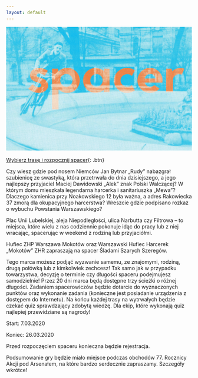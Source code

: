 ```yaml
---
layout: default
---
```


![spacer.jpg](images/spacerCompressed.jpg)

[Wybierz trasę i rozpocznij spacer](http://www.google.com){: .btn}

Czy wiesz gdzie pod nosem Niemców Jan Bytnar „Rudy” nabazgrał szubienicę ze swastyką, która przetrwała do dnia dzisiejszego, a jego najlepszy przyjaciel Maciej Dawidowski „Alek” znak Polski Walczącej? W którym domu mieszkała legendarna harcerka i sanitariuszka „Mewa”? Dlaczego kamienica przy Noakowskiego 12 była ważna, a adres Rakowiecka 37 zmorą dla okupacyjnego harcerstwa? Wreszcie gdzie podpisano rozkaz o wybuchu Powstania Warszawskiego?


Plac Unii Lubelskiej, aleja Niepodległości, ulica Narbutta czy Filtrowa – to miejsca, które wielu z nas codziennie pokonuje idąc do pracy lub z niej wracając, spacerując w weekend z rodziną lub przyjaciółmi.  


Hufiec ZHP Warszawa Mokotów oraz Warszawski Hufiec Harcerek „Mokotów” ZHR zapraszają na spacer Śladami Szarych Szeregów.  


Tego marca możesz podjąć wyzwanie samemu, ze znajomymi, rodziną, drugą połówką lub z kimkolwiek zechcesz! Tak samo jak w przypadku towarzystwa, decyzję o terminie czy długości spaceru podejmujesz samodzielnie! Przez 20 dni marca będą dostępne trzy ścieżki o różnej długości. Zadaniem spacerowiczów będzie dotarcie do wyznaczonych punktów oraz wykonanie zadania (konieczne jest posiadanie urządzenia z dostępem do Internetu). Na końcu każdej trasy na wytrwałych będzie czekać quiz sprawdzający zdobytą wiedzę. Dla ekip, które wykonają quiz najlepiej przewidziane są nagrody!


Start: 7.03.2020


Koniec: 26.03.2020   


Przed rozpoczęciem spaceru konieczna będzie rejestracja.


Podsumowanie gry będzie miało miejsce podczas obchodów 77. Rocznicy Akcji pod Arsenałem, na które bardzo serdecznie zapraszamy. Szczegóły wkrótce!
